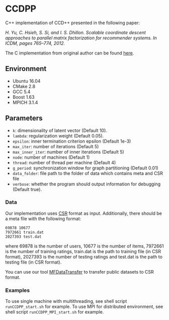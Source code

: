 # CCDPP
C++ implementation of CCD++ presented in the following paper: 

*H. Yu, C. Hsieh, S. Si, and I. S. Dhillon. Scalable coordinate descent approaches to parallel matrix factorization for recommender systems. In ICDM, pages 765–774, 2012.*

The C implementation from original author can be found [here](http://www.cs.utexas.edu/~rofuyu/libpmf/).
 
## Environment

- Ubuntu 16.04
- CMake 2.8
- GCC 5.4
- Boost 1.63 
- MPICH 3.1.4

## Parameters
- `k`: dimensionality of latent vector (Default 10).
- `lambda`: regularization weight (Default 0.05).
- `epsilon`: inner termination criterion epsilon (Default 1e-3)
- `max_iter`: number of iterations (Default 5)
- `max_inner_iter`: number of inner iterations (Default 5)
- `node`: number of machines (Default 1)
- `thread`: number of thread per machine (Default 4)
- `g_period`: synchronization window for graph partitioning (Default 0.01)
- `data_folder`: file path to the folder of data which contains meta and CSR file
- `verbose`: whether the program should output information for debugging (Default true).

### Data
Our implementation uses [CSR](https://en.wikipedia.org/wiki/Sparse_matrix#Compressed_sparse_row_.28CSR.2C_CRS_or_Yale_format.29) format as input. Additionally, there should be a meta file with the following format:
```
69878 10677
7972661 train.dat
2027393 test.dat
```
where 69878 is the number of users, 10677 is the number of items, 7972661 is the number of training ratings, train.dat is the path to training file (in CSR format), 2027393 is the number of testing ratings and test.dat is the path to testing file (in CSR format).

You can use our tool [MFDataTransfer](https://github.com/Hui-Li/MFDataTransfer) to transfer public datasets to CSR format.
 
### Examples

To use single machine with multithreading, see shell script `runCCDPP_start.sh` for example. To use MPI for distributed environment, see shell script `runCCDPP_MPI_start.sh` for example.